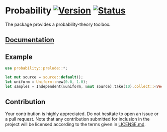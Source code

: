 # Probability [![Version][version-img]][version-url] [![Status][status-img]][status-url]

The package provides a probability-theory toolbox.

## [Documentation][doc]

## Example

```rust
use probability::prelude::*;

let mut source = source::default();
let uniform = Uniform::new(0.0, 1.0);
let samples = Independent(&uniform, &mut source).take(10).collect::<Vec<_>>();
```

## Contribution

Your contribution is highly appreciated. Do not hesitate to open an issue or a
pull request. Note that any contribution submitted for inclusion in the project
will be licensed according to the terms given in [LICENSE.md](LICENSE.md).

[doc]: https://stainless-steel.github.io/probability
[status-img]: https://travis-ci.org/stainless-steel/probability.svg?branch=master
[status-url]: https://travis-ci.org/stainless-steel/probability
[version-img]: https://img.shields.io/crates/v/probability.svg
[version-url]: https://crates.io/crates/probability
